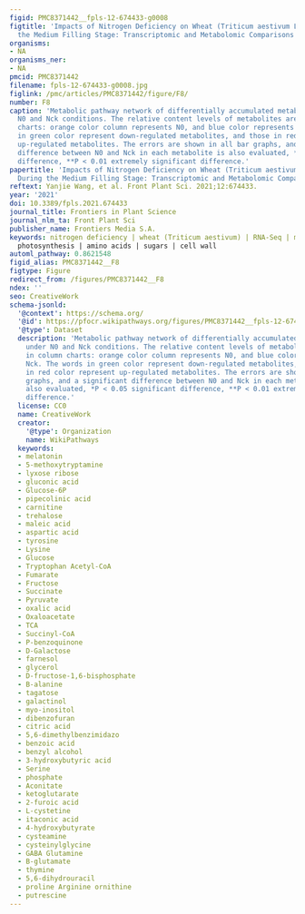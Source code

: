 ```yaml
---
figid: PMC8371442__fpls-12-674433-g0008
figtitle: 'Impacts of Nitrogen Deficiency on Wheat (Triticum aestivum L.) Grain During
  the Medium Filling Stage: Transcriptomic and Metabolomic Comparisons'
organisms:
- NA
organisms_ner:
- NA
pmcid: PMC8371442
filename: fpls-12-674433-g0008.jpg
figlink: /pmc/articles/PMC8371442/figure/F8/
number: F8
caption: 'Metabolic pathway network of differentially accumulated metabolites under
  N0 and Nck conditions. The relative content levels of metabolites are shown in column
  charts: orange color column represents N0, and blue color represents Nck. The words
  in green color represent down-regulated metabolites, and those in red color represent
  up-regulated metabolites. The errors are shown in all bar graphs, and a significant
  difference between N0 and Nck in each metabolite is also evaluated, *P < 0.05 significant
  difference, **P < 0.01 extremely significant difference.'
papertitle: 'Impacts of Nitrogen Deficiency on Wheat (Triticum aestivum L.) Grain
  During the Medium Filling Stage: Transcriptomic and Metabolomic Comparisons.'
reftext: Yanjie Wang, et al. Front Plant Sci. 2021;12:674433.
year: '2021'
doi: 10.3389/fpls.2021.674433
journal_title: Frontiers in Plant Science
journal_nlm_ta: Front Plant Sci
publisher_name: Frontiers Media S.A.
keywords: nitrogen deficiency | wheat (Triticum aestivum) | RNA-Seq | metabolome |
  photosynthesis | amino acids | sugars | cell wall
automl_pathway: 0.8621548
figid_alias: PMC8371442__F8
figtype: Figure
redirect_from: /figures/PMC8371442__F8
ndex: ''
seo: CreativeWork
schema-jsonld:
  '@context': https://schema.org/
  '@id': https://pfocr.wikipathways.org/figures/PMC8371442__fpls-12-674433-g0008.html
  '@type': Dataset
  description: 'Metabolic pathway network of differentially accumulated metabolites
    under N0 and Nck conditions. The relative content levels of metabolites are shown
    in column charts: orange color column represents N0, and blue color represents
    Nck. The words in green color represent down-regulated metabolites, and those
    in red color represent up-regulated metabolites. The errors are shown in all bar
    graphs, and a significant difference between N0 and Nck in each metabolite is
    also evaluated, *P < 0.05 significant difference, **P < 0.01 extremely significant
    difference.'
  license: CC0
  name: CreativeWork
  creator:
    '@type': Organization
    name: WikiPathways
  keywords:
  - melatonin
  - 5-methoxytryptamine
  - lyxose ribose
  - gluconic acid
  - Glucose-6P
  - pipecolinic acid
  - carnitine
  - trehalose
  - maleic acid
  - aspartic acid
  - tyrosine
  - Lysine
  - Glucose
  - Tryptophan Acetyl-CoA
  - Fumarate
  - Fructose
  - Succinate
  - Pyruvate
  - oxalic acid
  - Oxaloacetate
  - TCA
  - Succinyl-CoA
  - P-benzoquinone
  - D-Galactose
  - farnesol
  - glycerol
  - D-fructose-1,6-bisphosphate
  - B-alanine
  - tagatose
  - galactinol
  - myo-inositol
  - dibenzofuran
  - citric acid
  - 5,6-dimethylbenzimidazo
  - benzoic acid
  - benzyl alcohol
  - 3-hydroxybutyric acid
  - Serine
  - phosphate
  - Aconitate
  - ketoglutarate
  - 2-furoic acid
  - L-cystetine
  - itaconic acid
  - 4-hydroxybutyrate
  - cysteamine
  - cysteinylglycine
  - GABA Glutamine
  - B-glutamate
  - thymine
  - 5,6-dihydrouracil
  - proline Arginine ornithine
  - putrescine
---
```

